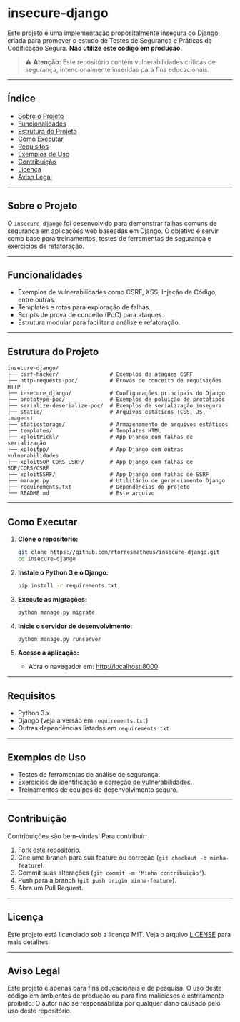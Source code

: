 # insecure-django

Este projeto é uma implementação propositalmente insegura do Django, criada para promover o estudo de Testes de Segurança e Práticas de Codificação Segura. **Não utilize este código em produção.**

> ⚠️ **Atenção:** Este repositório contém vulnerabilidades críticas de segurança, intencionalmente inseridas para fins educacionais.

---

## Índice

- [Sobre o Projeto](#sobre-o-projeto)
- [Funcionalidades](#funcionalidades)
- [Estrutura do Projeto](#estrutura-do-projeto)
- [Como Executar](#como-executar)
- [Requisitos](#requisitos)
- [Exemplos de Uso](#exemplos-de-uso)
- [Contribuição](#contribuição)
- [Licença](#licença)
- [Aviso Legal](#aviso-legal)

---

## Sobre o Projeto

O `insecure-django` foi desenvolvido para demonstrar falhas comuns de segurança em aplicações web baseadas em Django. O objetivo é servir como base para treinamentos, testes de ferramentas de segurança e exercícios de refatoração.

---

## Funcionalidades

- Exemplos de vulnerabilidades como CSRF, XSS, Injeção de Código, entre outras.
- Templates e rotas para exploração de falhas.
- Scripts de prova de conceito (PoC) para ataques.
- Estrutura modular para facilitar a análise e refatoração.

---

## Estrutura do Projeto

```
insecure-django/
├── csrf-hacker/                # Exemplos de ataques CSRF
├── http-requests-poc/          # Provas de conceito de requisições HTTP
├── insecure_django/            # Configurações principais do Django
├── prototype-poc/              # Exemplos de poluição de protótipos
├── serialize-deserialize-poc/  # Exemplos de serialização insegura
├── static/                     # Arquivos estáticos (CSS, JS, imagens)
├── staticstorage/              # Armazenamento de arquivos estáticos
├── templates/                  # Templates HTML
├── xploitPickl/                # App Django com falhas de serialização
├── xploitpp/                   # App Django com outras vulnerabilidades
├── xploitSOP_CORS_CSRF/        # App Django com falhas de SOP/CORS/CSRF
├── xploitSSRF/                 # App Django com falhas de SSRF
├── manage.py                   # Utilitário de gerenciamento Django
├── requirements.txt            # Dependências do projeto
└── README.md                   # Este arquivo
```

---

## Como Executar

1. **Clone o repositório:**
   ```bash
   git clone https://github.com/rtorresmatheus/insecure-django.git
   cd insecure-django
   ```

2. **Instale o Python 3 e o Django:**
   ```bash
   pip install -r requirements.txt
   ```

3. **Execute as migrações:**
   ```bash
   python manage.py migrate
   ```

4. **Inicie o servidor de desenvolvimento:**
   ```bash
   python manage.py runserver
   ```

5. **Acesse a aplicação:**
   - Abra o navegador em: [http://localhost:8000](http://localhost:8000)

---

## Requisitos

- Python 3.x
- Django (veja a versão em `requirements.txt`)
- Outras dependências listadas em `requirements.txt`

---

## Exemplos de Uso

- Testes de ferramentas de análise de segurança.
- Exercícios de identificação e correção de vulnerabilidades.
- Treinamentos de equipes de desenvolvimento seguro.

---

## Contribuição

Contribuições são bem-vindas! Para contribuir:

1. Fork este repositório.
2. Crie uma branch para sua feature ou correção (`git checkout -b minha-feature`).
3. Commit suas alterações (`git commit -m 'Minha contribuição'`).
4. Push para a branch (`git push origin minha-feature`).
5. Abra um Pull Request.

---

## Licença

Este projeto está licenciado sob a licença MIT. Veja o arquivo [LICENSE](LICENSE) para mais detalhes.

---

## Aviso Legal

Este projeto é apenas para fins educacionais e de pesquisa. O uso deste código em ambientes de produção ou para fins maliciosos é estritamente proibido. O autor não se responsabiliza por qualquer dano causado pelo uso deste repositório.